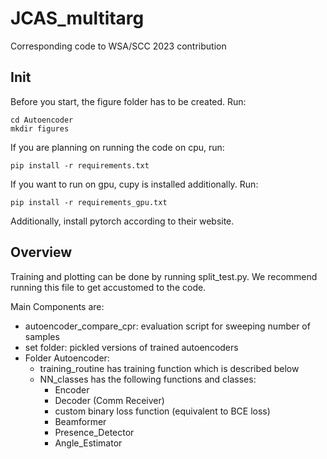# JCAS_multitarg
Corresponding code to WSA/SCC 2023 contribution

## Init

Before you start, the figure folder has to be created. Run:

```
cd Autoencoder
mkdir figures
```
If you are planning on running the code on cpu, run:
```
pip install -r requirements.txt
```

If you want to run on gpu, cupy is installed additionally. Run:
```
pip install -r requirements_gpu.txt
```
Additionally, install pytorch according to their website.

## Overview

Training and plotting can be done by running split_test.py. We recommend running this file to get accustomed to the code.

Main Components are:

  * autoencoder_compare_cpr: evaluation script for sweeping number of samples
  * set folder: pickled versions of trained autoencoders
  * Folder Autoencoder:
    * training_routine has training function which is described below
    * NN_classes has the following functions and classes:
      * Encoder
      * Decoder (Comm Receiver)
      * custom binary loss function (equivalent to BCE loss)
      * Beamformer
      * Presence_Detector
      * Angle_Estimator


